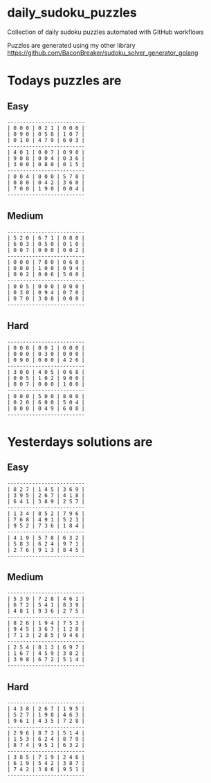 
# daily_sudoku_puzzles 

Collection of daily sudoku puzzles automated with GitHub workflows 

Puzzles are generated using my other library https://github.com/BaconBreaker/sudoku_solver_generator_golang 
 

# Todays puzzles are 

## Easy 

```
-------------------------
| 0 0 0 | 0 2 1 | 0 0 0 | 
| 0 9 0 | 0 5 8 | 1 0 7 | 
| 0 1 0 | 4 7 9 | 6 0 3 | 
-------------------------
| 4 0 1 | 0 0 7 | 0 9 0 | 
| 9 0 8 | 0 0 4 | 0 3 6 | 
| 3 0 0 | 0 8 0 | 0 1 5 | 
-------------------------
| 0 0 4 | 0 0 0 | 5 7 0 | 
| 0 8 0 | 0 4 2 | 3 6 0 | 
| 7 0 0 | 1 9 0 | 0 0 4 | 
-------------------------
```
## Medium 

```
-------------------------
| 5 2 0 | 6 7 1 | 0 8 0 | 
| 6 0 3 | 0 5 0 | 0 1 0 | 
| 0 0 7 | 0 0 0 | 0 0 2 | 
-------------------------
| 0 0 0 | 7 8 0 | 0 6 0 | 
| 0 0 0 | 1 0 0 | 0 9 4 | 
| 0 0 2 | 0 0 6 | 5 0 0 | 
-------------------------
| 0 0 5 | 0 0 0 | 8 0 0 | 
| 0 3 0 | 0 9 4 | 0 7 0 | 
| 0 7 0 | 3 0 8 | 0 0 0 | 
-------------------------
```
## Hard 

```
-------------------------
| 0 0 0 | 0 0 1 | 0 0 0 | 
| 0 0 0 | 0 3 0 | 0 0 0 | 
| 0 9 0 | 0 0 0 | 4 2 6 | 
-------------------------
| 3 0 0 | 4 0 5 | 0 6 8 | 
| 0 0 5 | 1 0 2 | 9 0 0 | 
| 0 0 7 | 0 0 0 | 1 0 0 | 
-------------------------
| 0 0 0 | 5 0 0 | 8 0 0 | 
| 0 2 0 | 6 0 0 | 5 0 4 | 
| 0 0 0 | 0 4 9 | 6 0 0 | 
-------------------------
```
# Yesterdays solutions are 

## Easy 

```
-------------------------
| 8 2 7 | 1 4 5 | 3 6 9 | 
| 3 9 5 | 2 6 7 | 4 1 8 | 
| 6 4 1 | 3 8 9 | 2 5 7 | 
-------------------------
| 1 3 4 | 8 5 2 | 7 9 6 | 
| 7 6 8 | 4 9 1 | 5 2 3 | 
| 9 5 2 | 7 3 6 | 1 8 4 | 
-------------------------
| 4 1 9 | 5 7 8 | 6 3 2 | 
| 5 8 3 | 6 2 4 | 9 7 1 | 
| 2 7 6 | 9 1 3 | 8 4 5 | 
-------------------------
```
## Medium 

```
-------------------------
| 5 3 9 | 7 2 8 | 4 6 1 | 
| 6 7 2 | 5 4 1 | 8 3 9 | 
| 4 8 1 | 9 3 6 | 2 7 5 | 
-------------------------
| 8 2 6 | 1 9 4 | 7 5 3 | 
| 9 4 5 | 3 6 7 | 1 2 8 | 
| 7 1 3 | 2 8 5 | 9 4 6 | 
-------------------------
| 2 5 4 | 8 1 3 | 6 9 7 | 
| 1 6 7 | 4 5 9 | 3 8 2 | 
| 3 9 8 | 6 7 2 | 5 1 4 | 
-------------------------
```
## Hard 

```
-------------------------
| 4 3 8 | 2 6 7 | 1 9 5 | 
| 5 2 7 | 1 9 8 | 4 6 3 | 
| 9 6 1 | 4 3 5 | 7 2 8 | 
-------------------------
| 2 9 6 | 8 7 3 | 5 1 4 | 
| 1 5 3 | 6 2 4 | 8 7 9 | 
| 8 7 4 | 9 5 1 | 6 3 2 | 
-------------------------
| 3 8 5 | 7 1 9 | 2 4 6 | 
| 6 1 9 | 5 4 2 | 3 8 7 | 
| 7 4 2 | 3 8 6 | 9 5 1 | 
-------------------------
```

